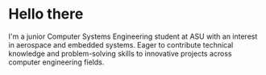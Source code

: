 # Hello there
I'm a junior Computer Systems Engineering student at ASU with an interest in aerospace and embedded systems. Eager to contribute technical knowledge and problem-solving skills to innovative projects across computer engineering fields. 
